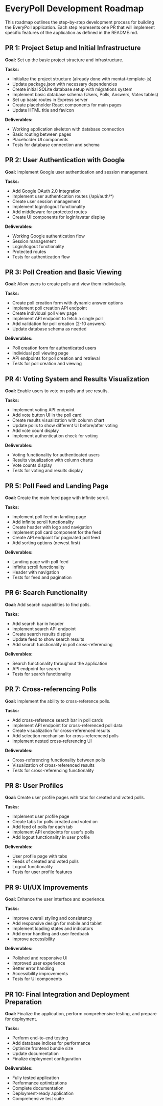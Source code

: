 # EveryPoll Development Roadmap

This roadmap outlines the step-by-step development process for building the EveryPoll application. Each step represents one PR that will implement specific features of the application as defined in the README.md.

## PR 1: Project Setup and Initial Infrastructure

**Goal:** Set up the basic project structure and infrastructure.

**Tasks:**
- Initialize the project structure (already done with mentat-template-js)
- Update package.json with necessary dependencies
- Create initial SQLite database setup with migrations system
- Implement basic database schema (Users, Polls, Answers, Votes tables)
- Set up basic routes in Express server
- Create placeholder React components for main pages
- Update HTML title and favicon

**Deliverables:**
- Working application skeleton with database connection
- Basic routing between pages
- Placeholder UI components
- Tests for database connection and schema

## PR 2: User Authentication with Google

**Goal:** Implement Google user authentication and session management.

**Tasks:**
- Add Google OAuth 2.0 integration
- Implement user authentication routes (/api/auth/*)
- Create user session management
- Implement login/logout functionality
- Add middleware for protected routes
- Create UI components for login/avatar display

**Deliverables:**
- Working Google authentication flow
- Session management
- Login/logout functionality
- Protected routes
- Tests for authentication flow

## PR 3: Poll Creation and Basic Viewing

**Goal:** Allow users to create polls and view them individually.

**Tasks:**
- Create poll creation form with dynamic answer options
- Implement poll creation API endpoint
- Create individual poll view page
- Implement API endpoint to fetch a single poll
- Add validation for poll creation (2-10 answers)
- Update database schema as needed

**Deliverables:**
- Poll creation form for authenticated users
- Individual poll viewing page
- API endpoints for poll creation and retrieval
- Tests for poll creation and viewing

## PR 4: Voting System and Results Visualization

**Goal:** Enable users to vote on polls and see results.

**Tasks:**
- Implement voting API endpoint
- Add vote button UI in the poll card
- Create results visualization with column chart
- Update polls to show different UI before/after voting
- Add vote count display
- Implement authentication check for voting

**Deliverables:**
- Voting functionality for authenticated users
- Results visualization with column charts
- Vote counts display
- Tests for voting and results display

## PR 5: Poll Feed and Landing Page

**Goal:** Create the main feed page with infinite scroll.

**Tasks:**
- Implement poll feed on landing page
- Add infinite scroll functionality
- Create header with logo and navigation
- Implement poll card component for the feed
- Create API endpoint for paginated poll feed
- Add sorting options (newest first)

**Deliverables:**
- Landing page with poll feed
- Infinite scroll functionality
- Header with navigation
- Tests for feed and pagination

## PR 6: Search Functionality

**Goal:** Add search capabilities to find polls.

**Tasks:**
- Add search bar in header
- Implement search API endpoint
- Create search results display
- Update feed to show search results
- Add search functionality in poll cross-referencing

**Deliverables:**
- Search functionality throughout the application
- API endpoint for search
- Tests for search functionality

## PR 7: Cross-referencing Polls

**Goal:** Implement the ability to cross-reference polls.

**Tasks:**
- Add cross-reference search bar in poll cards
- Implement API endpoint for cross-referenced poll data
- Create visualization for cross-referenced results
- Add selection mechanism for cross-referenced polls
- Implement nested cross-referencing UI

**Deliverables:**
- Cross-referencing functionality between polls
- Visualization of cross-referenced results
- Tests for cross-referencing functionality

## PR 8: User Profiles

**Goal:** Create user profile pages with tabs for created and voted polls.

**Tasks:**
- Implement user profile page
- Create tabs for polls created and voted on
- Add feed of polls for each tab
- Implement API endpoints for user's polls
- Add logout functionality in user profile

**Deliverables:**
- User profile page with tabs
- Feeds of created and voted polls
- Logout functionality
- Tests for user profile features

## PR 9: UI/UX Improvements

**Goal:** Enhance the user interface and experience.

**Tasks:**
- Improve overall styling and consistency
- Add responsive design for mobile and tablet
- Implement loading states and indicators
- Add error handling and user feedback
- Improve accessibility

**Deliverables:**
- Polished and responsive UI
- Improved user experience
- Better error handling
- Accessibility improvements
- Tests for UI components

## PR 10: Final Integration and Deployment Preparation

**Goal:** Finalize the application, perform comprehensive testing, and prepare for deployment.

**Tasks:**
- Perform end-to-end testing
- Add database indices for performance
- Optimize frontend bundle size
- Update documentation
- Finalize deployment configuration

**Deliverables:**
- Fully tested application
- Performance optimizations
- Complete documentation
- Deployment-ready application
- Comprehensive test suite
